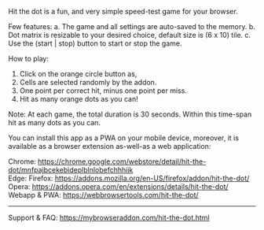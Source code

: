 Hit the dot is a fun, and very simple speed-test game for your browser.

Few features:
a. The game and all settings are auto-saved to the memory.
b. Dot matrix is resizable to your desired choice, default size is (6 x 10) tile.
c. Use the (start | stop) button to start or stop the game.

How to play:
1. Click on the orange circle button as,
2. Cells are selected randomly by the addon.
3. One point per correct hit, minus one point per miss.
4. Hit as many orange dots as you can!

Note: At each game, the total duration is 30 seconds. Within this time-span hit as many dots as you can.

You can install this app as a PWA on your mobile device, moreover, it is available as a browser extension as-well-as a web application:

Chrome: https://chrome.google.com/webstore/detail/hit-the-dot/mnfpajbcekebideplblnlobefchhhiik  
Edge: 
Firefox: https://addons.mozilla.org/en-US/firefox/addon/hit-the-dot/  
Opera: https://addons.opera.com/en/extensions/details/hit-the-dot/  
Webapp & PWA: https://webbrowsertools.com/hit-the-dot/

------------------------------------------------------------

Support & FAQ: https://mybrowseraddon.com/hit-the-dot.html
